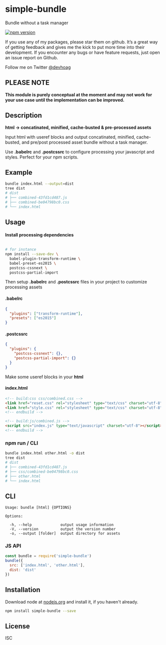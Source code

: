 # simple-bundle
Bundle without a task manager

[![npm version](https://badge.fury.io/js/simple-bundle.svg)](https://badge.fury.io/js/simple-bundle)

If you use any of my packages, please star them on github. It’s a great way of getting feedback and gives me the kick to put more time into their development. If you encounter any bugs or have feature requests, just open an issue report on Github.

Follow me on Twitter [@devhoag](http://twitter.com/devhoag)

## PLEASE NOTE
**This module is purely conceptual at the moment and may not work for your use case until the implementation can be improved.**

## Description
**html -> concatinated, minified, cache-busted & pre-processed assets**

Input html with useref blocks and output concatinated, minified, cache-busted, and pre/post processed asset
bundle without a task manager.

Use **.babelrc** and **.postcssrc** to configure processing your javascript
and styles. Perfect for your npm scripts.


## Example
```bash
bundle index.html --output=dist
tree dist
# dist
# ├── combined-43fd1cd487.js
# ├── combined-be04798bc0.css
# └── index.html
```

## Usage

#### Install processing dependencies
```bash

# for instance
npm install --save-dev \
  babel-plugin-transform-runtime \
  babel-preset-es2015 \
  postcss-cssnext \
  postcss-partial-import

```

Then setup **.babelrc** and **.postcssrc** files in your project to customize processing assets
#### .babelrc
```json
{
  "plugins": ["transform-runtime"],
  "presets": ["es2015"]
}
```

#### .postcssrc
```json
{
  "plugins": {
    "postcss-cssnext": {},
    "postcss-partial-import": {}
  }
}
```

Make some useref blocks in your **html**

#### index.html
```html
<!-- build:css css/combined.css -->
<link href="reset.css" rel="stylesheet" type="text/css" charset="utf-8">
<link href="style.css" rel="stylesheet" type="text/css" charset="utf-8">
<!-- endbuild -->

<!-- build:js/combined.js -->
<script src="index.js" type="text/javascript" charset="utf-8"></script>
<!-- endbuild -->
```

### npm run / CLI
```bash
bundle index.html other.html -o dist
tree dist
# dist
# ├── combined-43fd1cd487.js
# ├── css/combined-be04798bc0.css
# ├── other.html
# └── index.html
```

## CLI
```
Usage: bundle [html] {OPTIONS}

Options:

  -h, --help             output usage information
  -V, --version          output the version number
  -o, --output [folder]  output directory for assets
```

### JS API
```js
const bundle = require('simple-bundle')
bundle({
  src: ['index.html', 'other.html'],
  dist: 'dist'
})
```

## Installation
Download node at [nodejs.org](http://nodejs.org) and install it, if you haven't already.


```bash
npm install simple-bundle --save
```

## License
ISC
